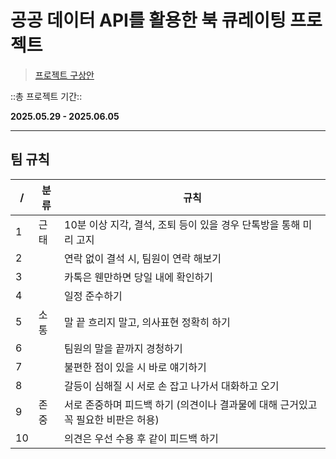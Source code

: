 # 공공 데이터 API를 활용한 북 큐레이팅 프로젝트
> [프로젝트 구상안](https://github.com/Will110830/demo-page/tree/main/pp_%EC%9C%A4%EC%84%9D%EC%98%81)
> 
::총 프로젝트 기간::

**2025.05.29 \- 2025.06.05**
***


## 팀 규칙

|/|분류|규칙|
|------|---|---|
|1|근태|10분 이상 지각, 결석, 조퇴 등이 있을 경우 단톡방을 통해 미리 고지|
|2||연락 없이 결석 시, 팀원이 연락 해보기|
|3||카톡은 웬만하면 당일 내에 확인하기|
|4||일정 준수하기|
|5|소통|말 끝 흐리지 말고, 의사표현 정확히 하기|
|6||팀원의 말을 끝까지 경청하기|
|7||불편한 점이 있을 시 바로 얘기하기|
|8||갈등이 심해질 시 서로 손 잡고 나가서 대화하고 오기|
|9|존중|서로 존중하며 피드백 하기 (의견이나 결과물에 대해 근거있고 꼭 필요한 비판은 허용)|
|10||의견은 우선 수용 후 같이 피드백 하기|
